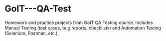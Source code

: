 # GoIT---QA-Test
Homework and practice projects from GoIT QA Testing course. Includes Manual Testing (test cases, bug reports, checklists) and Automation Testing (Selenium, Postman, etc.).
